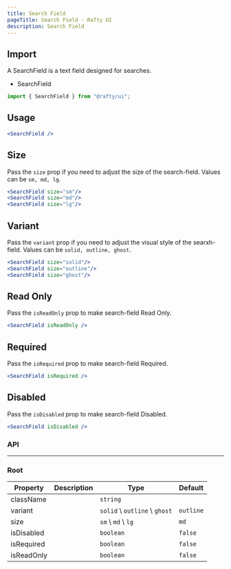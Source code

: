 ```yaml
---
title: Search Field
pageTitle: Search Field - Rafty UI
description: Search Field
---
```


## Import

A SearchField is a text field designed for searches.

- SearchField

```jsx
import { SearchField } from "@rafty/ui";
```

## Usage

```jsx
<SearchField />
```

## Size

Pass the `size` prop if you need to adjust the size of the search-field. Values can be `sm, md, lg`.

```jsx
<SearchField size="sm"/>
<SearchField size="md"/>
<SearchField size="lg"/>
```

## Variant

Pass the `variant` prop if you need to adjust the visual style of the searxh-field. Values can be `solid, outline, ghost`.

```jsx
<SearchField size="solid"/>
<SearchField size="outline"/>
<SearchField size="ghost"/>
```

## Read Only

Pass the `isReadOnly` prop to make search-field Read Only.

```jsx
<SearchField isReadOnly />
```

## Required

Pass the `isRequired` prop to make search-field Required.

```jsx
<SearchField isRequired />
```

## Disabled

Pass the `isDisabled` prop to make search-field Disabled.

```jsx
<SearchField isDisabled />
```

### API

---

### Root

| Property   | Description | Type                          | Default   |
| ---------- | ----------- | ----------------------------- | --------- |
| className  |             | `string`                      |           |
| variant    |             | `solid` \ `outline` \ `ghost` | `outline` |
| size       |             | `sm` \ `md` \ `lg`            | `md`      |
| isDisabled |             | `boolean`                     | `false`   |
| isRequired |             | `boolean`                     | `false`   |
| isReadOnly |             | `boolean`                     | `false`   |
